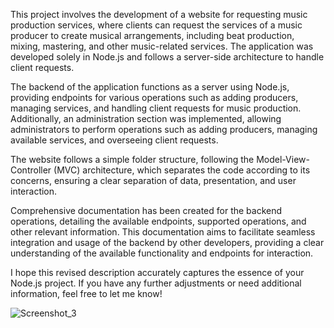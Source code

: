 This project involves the development of a website for requesting music production services, where clients can request the services of a music producer to create musical arrangements, including beat production, mixing, mastering, and other music-related services. The application was developed solely in Node.js and follows a server-side architecture to handle client requests.

The backend of the application functions as a server using Node.js, providing endpoints for various operations such as adding producers, managing services, and handling client requests for music production. Additionally, an administration section was implemented, allowing administrators to perform operations such as adding producers, managing available services, and overseeing client requests.

The website follows a simple folder structure, following the Model-View-Controller (MVC) architecture, which separates the code according to its concerns, ensuring a clear separation of data, presentation, and user interaction.

Comprehensive documentation has been created for the backend operations, detailing the available endpoints, supported operations, and other relevant information. This documentation aims to facilitate seamless integration and usage of the backend by other developers, providing a clear understanding of the available functionality and endpoints for interaction.

I hope this revised description accurately captures the essence of your Node.js project. If you have any further adjustments or need additional information, feel free to let me know!

![Screenshot_3](https://github.com/xavierNabais/audioally/assets/137562900/ea663984-8590-4005-b816-07f6443e0d97)
